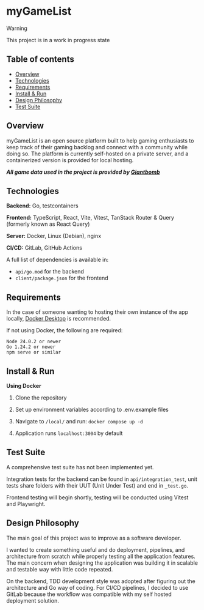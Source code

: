 # myGameList
> [!WARNING]
> This project is in a work in progress state
## Table of contents
- [Overview](#Overview)
- [Technologies](#Technologies)
- [Requirements](#Requirements)
- [Install & Run](Install--Run)
- [Design Philosophy](Design&nbsp;philosophy)
- [Test Suite](Test&nbsp;suite)
## Overview
myGameList is an open source platform built to help gaming enthusiasts to keep track of their gaming backlog and connect with a community while doing so. 
The platform is currently self-hosted on a private server, and a containerized version is provided for local hosting.

***All game data used in the project is provided by [Giantbomb](https://www.giantbomb.com/)***
## Technologies
**Backend:** Go, testcontainers

**Frontend:** TypeScript, React, Vite, Vitest, TanStack Router & Query (formerly known as React Query)

**Server:** Docker, Linux (Debian), nginx

**CI/CD:** GitLab, GitHub Actions

A full list of dependencies is available in:
- `api/go.mod` for the backend
- `client/package.json` for the frontend
## Requirements
In the case of someone wanting to hosting their own instance of the app locally, [Docker Desktop](https://docs.docker.com/desktop/setup/install/windows-install/) is recommended.

If not using Docker, the following are required:

```
Node 24.0.2 or newer
Go 1.24.2 or newer
npm serve or similar
```

## Install & Run
**Using Docker**
1. Clone the repository
2. Set up environment variables according to .env.example files
3. Navigate to `/local/` and run:
 `docker compose up -d`
 
4. Application runs `localhost:3004` by default

## Test Suite
A comprehensive test suite has not been implemented yet.

Integration tests for the backend can be found in `api/integration_test`, unit tests share folders with their UUT  (Unit Under Test) and end in `_test.go`.

Frontend testing will begin shortly, testing will be conducted using Vitest and Playwright.
## Design Philosophy
The main goal of this project was to improve as a software developer.

I wanted to create something useful and do deployment, pipelines, and architecture from scratch while properly testing all the application features. The main concern when designing the application
was building it in scalable and testable way with little code repeated. 

On the backend, TDD development style was adopted after figuring out the architecture and Go way of coding. 
For CI/CD pipelines, I decided to use GitLab because the workflow was compatible with my self hosted deployment solution.


